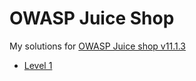 # OWASP Juice Shop
My solutions for [OWASP Juice shop v11.1.3](https://github.com/bkimminich/juice-shop)

- [Level 1](level1.md)